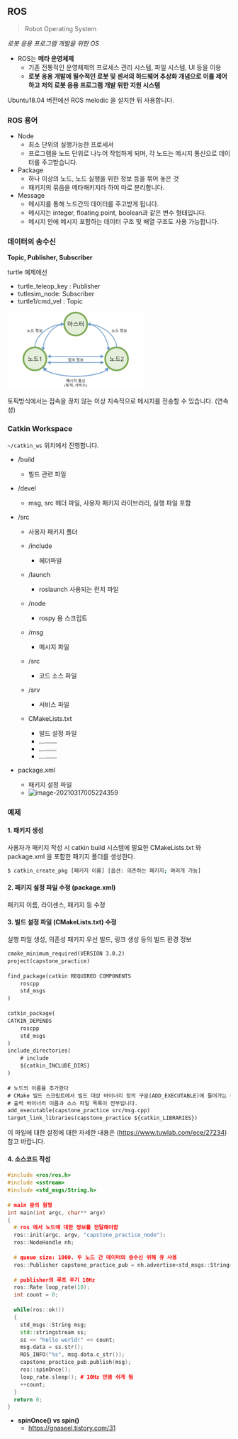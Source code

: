 

## ROS

> Robot Operating System

*로봇 응용 프로그램 개발을 위한 OS*

- ROS는 **메타 운영체제**
  - 기존 전통적인 운영체제의 프로세스 관리 시스템, 파일 시스템, UI 등을 이용
  - **로봇 응용 개발에 필수적인 로봇 및 센서의 하드웨어 추상화 개념으로 이를 제어하고 저의 로봇 응용 프로그램 개발 위한 지원 시스템**



Ubuntu18.04 버전에선 ROS melodic 을 설치한 뒤 사용합니다.





### ROS 용어

- Node 
  - 최소 단위의 실행가능한 프로세서
  - 프로그램을 노드 단위로 나누어 작업하게 되며, 각 노드는 메시지 통신으로 데이터를 주고받습니다.
- Package
  - 하나 이상의 노드, 노드 실행을 위한 정보 등을 묶어 놓은 것
  - 패키지의 묶음을 메타패키지라 하여 따로 분리합니다.
- Message
  - 메시지를 통해 노드간의 데이터를 주고받게 됩니다.
  - 메시지는 integer, floating point, boolean과 같은 변수 형태입니다.
  - 메시지 안에 메시지 포함하는 데이터 구조 및 배열 구조도 사용 가능합니다.



### 데이터의 송수신

**Topic, Publisher, Subscriber**

turtle 예제에선 

- turtle_teleop_key : Publisher
- tutlesim_node: Subscriber
- turtle1/cmd_vel : Topic



<img src="./assets/image-20210317004454253.png" alt="image-20210317004454253" style="zoom:30%;" />

토픽방식에서는 접속을 끊지 않는 이상 지속적으로 메시지를 전송할 수 있습니다. (연속성)



### Catkin Workspace

```~/catkin_ws``` 위치에서 진행합니다.

- /build

  - 빌드 관련 파일

- /devel

  - msg, src 헤더 파일, 사용자 패키지 라이브러리, 실행 파일 포함

- /src

  - 사용자 패키지 폴더
    
  - /include
    - 헤더파일
  - /launch
    - roslaunch 사용되는 런치 파일
  - /node
    - rospy 용 스크립트
  - /msg
    - 메시지 파일
  - /src
    - 코드 소스 파일
  - /srv
    - 서비스 파일
  - CMakeLists.txt
    - 빌드 설정 파일
    - <img src="./assets/cmake_list.png" alt="image-20210317005257835" style="zoom:20%;" />
    - <img src="./assets/cmake_list2.png" alt="image-20210317005517763" style="zoom:20%;" />
    - <img src="./assets/cmake_list3.png" alt="image-20210317005630133" style="zoom:20%;" />
  

  

  
- package.xml
    - 패키지 설정 파일
    - ![image-20210317005224359](./assets/package_xml.png)







### 예제 

#### 1. 패키지 생성

사용자가 패키지 작성 시 catkin build 시스템에 필요한 CMakeLists.txt 와 package.xml 을 포함한 패키지 폴더를 생성한다.

```bash
$ catkin_create_pkg [패키지 이름] [옵션: 의존하는 패키지; 여러개 가능] 
```



#### 2. 패키지 설정 파일 수정 (package.xml)

패키지 이름, 라이센스, 패키지 등 수정



#### 3. 빌드 설정 파일 (CMakeLists.txt) 수정

실행 파일 생성, 의존성 패키지 우선 빌드, 링크 생성 등의 빌드 환경 정보

```txt
cmake_minimum_required(VERSION 3.0.2)
project(capstone_practice)

find_package(catkin REQUIRED COMPONENTS
	roscpp
	std_msgs
)

catkin_package(
CATKIN_DEPENDS
	roscpp
	std_msgs
)
include_directories(
	# include
	${catkin_INCLUDE_DIRS}
)

# 노드의 이름을 추가한다
# CMake 빌드 스크립트에서 빌드 대상 바이너리 정의 구문(ADD_EXECUTABLE)에 들어가는 내용은 
# 출력 바이너리 이름과 소스 파일 목록이 전부입니다. 
add_executable(capstone_practice src/msg.cpp)
target_link_libraries(capstone_practice ${catkin_LIBRARIES})
```

이 파일에 대한 설정에 대한 자세한 내용은 (https://www.tuwlab.com/ece/27234) 참고 바랍니다.





#### 4. 소스코드 작성

```cpp
#include <ros/ros.h>
#include <sstream>
#include <std_msgs/String.h>

# main 문의 원형
int main(int argc, char** argv)
{
  # ros 에서 노드에 대한 정보를 전달해야함
  ros::init(argc, argv, "capstone_practice_node");
  ros::NodeHandle nh;
  
  # queue size: 1000. 두 노드 간 데이터의 송수신 위해 큐 사용
  ros::Publisher capstone_practice_pub = nh.advertise<std_msgs::String>("capstone_topic_name", 1000);
  
  # publisher의 루프 주기 10Hz
  ros::Rate loop_rate(10);
  int count = 0;
  
  while(ros::ok())
  {
    std_msgs::String msg;
    std::stringstream ss;
    ss << "hello world!" << count;
    msg.data = ss.str();
    ROS_INFO("%s", msg.data.c_str());
    capstone_practice_pub.publish(msg);
    ros::spinOnce();
    loop_rate.sleep(); # 10Hz 만큼 쉬게 됨
    ++count;
  }
  return 0;
}
```

- **spinOnce() vs spin()**
  - https://gnaseel.tistory.com/31













